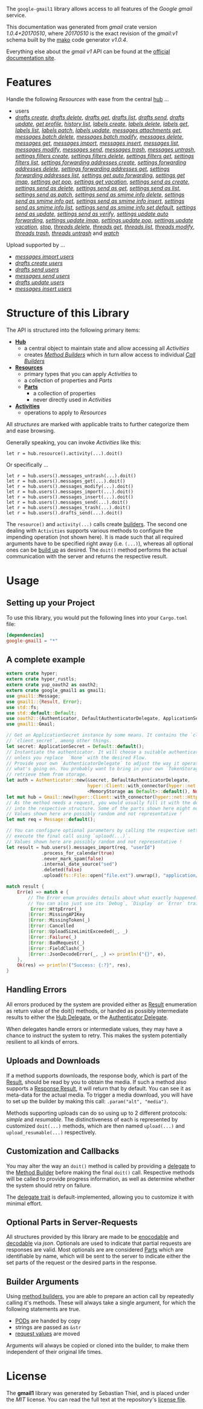 <!---
DO NOT EDIT !
This file was generated automatically from 'src/mako/api/README.md.mako'
DO NOT EDIT !
-->
The `google-gmail1` library allows access to all features of the *Google gmail* service.

This documentation was generated from *gmail* crate version *1.0.4+20170510*, where *20170510* is the exact revision of the *gmail:v1* schema built by the [mako](http://www.makotemplates.org/) code generator *v1.0.4*.

Everything else about the *gmail* *v1* API can be found at the
[official documentation site](https://developers.google.com/gmail/api/).
# Features

Handle the following *Resources* with ease from the central [hub](https://docs.rs/google-gmail1/1.0.4+20170510/google_gmail1/struct.Gmail.html) ... 

* users
 * [*drafts create*](https://docs.rs/google-gmail1/1.0.4+20170510/google_gmail1/struct.UserDraftCreateCall.html), [*drafts delete*](https://docs.rs/google-gmail1/1.0.4+20170510/google_gmail1/struct.UserDraftDeleteCall.html), [*drafts get*](https://docs.rs/google-gmail1/1.0.4+20170510/google_gmail1/struct.UserDraftGetCall.html), [*drafts list*](https://docs.rs/google-gmail1/1.0.4+20170510/google_gmail1/struct.UserDraftListCall.html), [*drafts send*](https://docs.rs/google-gmail1/1.0.4+20170510/google_gmail1/struct.UserDraftSendCall.html), [*drafts update*](https://docs.rs/google-gmail1/1.0.4+20170510/google_gmail1/struct.UserDraftUpdateCall.html), [*get profile*](https://docs.rs/google-gmail1/1.0.4+20170510/google_gmail1/struct.UserGetProfileCall.html), [*history list*](https://docs.rs/google-gmail1/1.0.4+20170510/google_gmail1/struct.UserHistoryListCall.html), [*labels create*](https://docs.rs/google-gmail1/1.0.4+20170510/google_gmail1/struct.UserLabelCreateCall.html), [*labels delete*](https://docs.rs/google-gmail1/1.0.4+20170510/google_gmail1/struct.UserLabelDeleteCall.html), [*labels get*](https://docs.rs/google-gmail1/1.0.4+20170510/google_gmail1/struct.UserLabelGetCall.html), [*labels list*](https://docs.rs/google-gmail1/1.0.4+20170510/google_gmail1/struct.UserLabelListCall.html), [*labels patch*](https://docs.rs/google-gmail1/1.0.4+20170510/google_gmail1/struct.UserLabelPatchCall.html), [*labels update*](https://docs.rs/google-gmail1/1.0.4+20170510/google_gmail1/struct.UserLabelUpdateCall.html), [*messages attachments get*](https://docs.rs/google-gmail1/1.0.4+20170510/google_gmail1/struct.UserMessageAttachmentGetCall.html), [*messages batch delete*](https://docs.rs/google-gmail1/1.0.4+20170510/google_gmail1/struct.UserMessageBatchDeleteCall.html), [*messages batch modify*](https://docs.rs/google-gmail1/1.0.4+20170510/google_gmail1/struct.UserMessageBatchModifyCall.html), [*messages delete*](https://docs.rs/google-gmail1/1.0.4+20170510/google_gmail1/struct.UserMessageDeleteCall.html), [*messages get*](https://docs.rs/google-gmail1/1.0.4+20170510/google_gmail1/struct.UserMessageGetCall.html), [*messages import*](https://docs.rs/google-gmail1/1.0.4+20170510/google_gmail1/struct.UserMessageImportCall.html), [*messages insert*](https://docs.rs/google-gmail1/1.0.4+20170510/google_gmail1/struct.UserMessageInsertCall.html), [*messages list*](https://docs.rs/google-gmail1/1.0.4+20170510/google_gmail1/struct.UserMessageListCall.html), [*messages modify*](https://docs.rs/google-gmail1/1.0.4+20170510/google_gmail1/struct.UserMessageModifyCall.html), [*messages send*](https://docs.rs/google-gmail1/1.0.4+20170510/google_gmail1/struct.UserMessageSendCall.html), [*messages trash*](https://docs.rs/google-gmail1/1.0.4+20170510/google_gmail1/struct.UserMessageTrashCall.html), [*messages untrash*](https://docs.rs/google-gmail1/1.0.4+20170510/google_gmail1/struct.UserMessageUntrashCall.html), [*settings filters create*](https://docs.rs/google-gmail1/1.0.4+20170510/google_gmail1/struct.UserSettingFilterCreateCall.html), [*settings filters delete*](https://docs.rs/google-gmail1/1.0.4+20170510/google_gmail1/struct.UserSettingFilterDeleteCall.html), [*settings filters get*](https://docs.rs/google-gmail1/1.0.4+20170510/google_gmail1/struct.UserSettingFilterGetCall.html), [*settings filters list*](https://docs.rs/google-gmail1/1.0.4+20170510/google_gmail1/struct.UserSettingFilterListCall.html), [*settings forwarding addresses create*](https://docs.rs/google-gmail1/1.0.4+20170510/google_gmail1/struct.UserSettingForwardingAddresseCreateCall.html), [*settings forwarding addresses delete*](https://docs.rs/google-gmail1/1.0.4+20170510/google_gmail1/struct.UserSettingForwardingAddresseDeleteCall.html), [*settings forwarding addresses get*](https://docs.rs/google-gmail1/1.0.4+20170510/google_gmail1/struct.UserSettingForwardingAddresseGetCall.html), [*settings forwarding addresses list*](https://docs.rs/google-gmail1/1.0.4+20170510/google_gmail1/struct.UserSettingForwardingAddresseListCall.html), [*settings get auto forwarding*](https://docs.rs/google-gmail1/1.0.4+20170510/google_gmail1/struct.UserSettingGetAutoForwardingCall.html), [*settings get imap*](https://docs.rs/google-gmail1/1.0.4+20170510/google_gmail1/struct.UserSettingGetImapCall.html), [*settings get pop*](https://docs.rs/google-gmail1/1.0.4+20170510/google_gmail1/struct.UserSettingGetPopCall.html), [*settings get vacation*](https://docs.rs/google-gmail1/1.0.4+20170510/google_gmail1/struct.UserSettingGetVacationCall.html), [*settings send as create*](https://docs.rs/google-gmail1/1.0.4+20170510/google_gmail1/struct.UserSettingSendACreateCall.html), [*settings send as delete*](https://docs.rs/google-gmail1/1.0.4+20170510/google_gmail1/struct.UserSettingSendADeleteCall.html), [*settings send as get*](https://docs.rs/google-gmail1/1.0.4+20170510/google_gmail1/struct.UserSettingSendAGetCall.html), [*settings send as list*](https://docs.rs/google-gmail1/1.0.4+20170510/google_gmail1/struct.UserSettingSendAListCall.html), [*settings send as patch*](https://docs.rs/google-gmail1/1.0.4+20170510/google_gmail1/struct.UserSettingSendAPatchCall.html), [*settings send as smime info delete*](https://docs.rs/google-gmail1/1.0.4+20170510/google_gmail1/struct.UserSettingSendASmimeInfoDeleteCall.html), [*settings send as smime info get*](https://docs.rs/google-gmail1/1.0.4+20170510/google_gmail1/struct.UserSettingSendASmimeInfoGetCall.html), [*settings send as smime info insert*](https://docs.rs/google-gmail1/1.0.4+20170510/google_gmail1/struct.UserSettingSendASmimeInfoInsertCall.html), [*settings send as smime info list*](https://docs.rs/google-gmail1/1.0.4+20170510/google_gmail1/struct.UserSettingSendASmimeInfoListCall.html), [*settings send as smime info set default*](https://docs.rs/google-gmail1/1.0.4+20170510/google_gmail1/struct.UserSettingSendASmimeInfoSetDefaultCall.html), [*settings send as update*](https://docs.rs/google-gmail1/1.0.4+20170510/google_gmail1/struct.UserSettingSendAUpdateCall.html), [*settings send as verify*](https://docs.rs/google-gmail1/1.0.4+20170510/google_gmail1/struct.UserSettingSendAVerifyCall.html), [*settings update auto forwarding*](https://docs.rs/google-gmail1/1.0.4+20170510/google_gmail1/struct.UserSettingUpdateAutoForwardingCall.html), [*settings update imap*](https://docs.rs/google-gmail1/1.0.4+20170510/google_gmail1/struct.UserSettingUpdateImapCall.html), [*settings update pop*](https://docs.rs/google-gmail1/1.0.4+20170510/google_gmail1/struct.UserSettingUpdatePopCall.html), [*settings update vacation*](https://docs.rs/google-gmail1/1.0.4+20170510/google_gmail1/struct.UserSettingUpdateVacationCall.html), [*stop*](https://docs.rs/google-gmail1/1.0.4+20170510/google_gmail1/struct.UserStopCall.html), [*threads delete*](https://docs.rs/google-gmail1/1.0.4+20170510/google_gmail1/struct.UserThreadDeleteCall.html), [*threads get*](https://docs.rs/google-gmail1/1.0.4+20170510/google_gmail1/struct.UserThreadGetCall.html), [*threads list*](https://docs.rs/google-gmail1/1.0.4+20170510/google_gmail1/struct.UserThreadListCall.html), [*threads modify*](https://docs.rs/google-gmail1/1.0.4+20170510/google_gmail1/struct.UserThreadModifyCall.html), [*threads trash*](https://docs.rs/google-gmail1/1.0.4+20170510/google_gmail1/struct.UserThreadTrashCall.html), [*threads untrash*](https://docs.rs/google-gmail1/1.0.4+20170510/google_gmail1/struct.UserThreadUntrashCall.html) and [*watch*](https://docs.rs/google-gmail1/1.0.4+20170510/google_gmail1/struct.UserWatchCall.html)


Upload supported by ...

* [*messages import users*](https://docs.rs/google-gmail1/1.0.4+20170510/google_gmail1/struct.UserMessageImportCall.html)
* [*drafts create users*](https://docs.rs/google-gmail1/1.0.4+20170510/google_gmail1/struct.UserDraftCreateCall.html)
* [*drafts send users*](https://docs.rs/google-gmail1/1.0.4+20170510/google_gmail1/struct.UserDraftSendCall.html)
* [*messages send users*](https://docs.rs/google-gmail1/1.0.4+20170510/google_gmail1/struct.UserMessageSendCall.html)
* [*drafts update users*](https://docs.rs/google-gmail1/1.0.4+20170510/google_gmail1/struct.UserDraftUpdateCall.html)
* [*messages insert users*](https://docs.rs/google-gmail1/1.0.4+20170510/google_gmail1/struct.UserMessageInsertCall.html)



# Structure of this Library

The API is structured into the following primary items:

* **[Hub](https://docs.rs/google-gmail1/1.0.4+20170510/google_gmail1/struct.Gmail.html)**
    * a central object to maintain state and allow accessing all *Activities*
    * creates [*Method Builders*](https://docs.rs/google-gmail1/1.0.4+20170510/google_gmail1/trait.MethodsBuilder.html) which in turn
      allow access to individual [*Call Builders*](https://docs.rs/google-gmail1/1.0.4+20170510/google_gmail1/trait.CallBuilder.html)
* **[Resources](https://docs.rs/google-gmail1/1.0.4+20170510/google_gmail1/trait.Resource.html)**
    * primary types that you can apply *Activities* to
    * a collection of properties and *Parts*
    * **[Parts](https://docs.rs/google-gmail1/1.0.4+20170510/google_gmail1/trait.Part.html)**
        * a collection of properties
        * never directly used in *Activities*
* **[Activities](https://docs.rs/google-gmail1/1.0.4+20170510/google_gmail1/trait.CallBuilder.html)**
    * operations to apply to *Resources*

All *structures* are marked with applicable traits to further categorize them and ease browsing.

Generally speaking, you can invoke *Activities* like this:

```Rust,ignore
let r = hub.resource().activity(...).doit()
```

Or specifically ...

```ignore
let r = hub.users().messages_untrash(...).doit()
let r = hub.users().messages_get(...).doit()
let r = hub.users().messages_modify(...).doit()
let r = hub.users().messages_import(...).doit()
let r = hub.users().messages_insert(...).doit()
let r = hub.users().messages_send(...).doit()
let r = hub.users().messages_trash(...).doit()
let r = hub.users().drafts_send(...).doit()
```

The `resource()` and `activity(...)` calls create [builders][builder-pattern]. The second one dealing with `Activities` 
supports various methods to configure the impending operation (not shown here). It is made such that all required arguments have to be 
specified right away (i.e. `(...)`), whereas all optional ones can be [build up][builder-pattern] as desired.
The `doit()` method performs the actual communication with the server and returns the respective result.

# Usage

## Setting up your Project

To use this library, you would put the following lines into your `Cargo.toml` file:

```toml
[dependencies]
google-gmail1 = "*"
```

## A complete example

```Rust
extern crate hyper;
extern crate hyper_rustls;
extern crate yup_oauth2 as oauth2;
extern crate google_gmail1 as gmail1;
use gmail1::Message;
use gmail1::{Result, Error};
use std::fs;
use std::default::Default;
use oauth2::{Authenticator, DefaultAuthenticatorDelegate, ApplicationSecret, MemoryStorage};
use gmail1::Gmail;

// Get an ApplicationSecret instance by some means. It contains the `client_id` and 
// `client_secret`, among other things.
let secret: ApplicationSecret = Default::default();
// Instantiate the authenticator. It will choose a suitable authentication flow for you, 
// unless you replace  `None` with the desired Flow.
// Provide your own `AuthenticatorDelegate` to adjust the way it operates and get feedback about 
// what's going on. You probably want to bring in your own `TokenStorage` to persist tokens and
// retrieve them from storage.
let auth = Authenticator::new(&secret, DefaultAuthenticatorDelegate,
                              hyper::Client::with_connector(hyper::net::HttpsConnector::new(hyper_rustls::TlsClient::new())),
                              <MemoryStorage as Default>::default(), None);
let mut hub = Gmail::new(hyper::Client::with_connector(hyper::net::HttpsConnector::new(hyper_rustls::TlsClient::new())), auth);
// As the method needs a request, you would usually fill it with the desired information
// into the respective structure. Some of the parts shown here might not be applicable !
// Values shown here are possibly random and not representative !
let mut req = Message::default();

// You can configure optional parameters by calling the respective setters at will, and
// execute the final call using `upload(...)`.
// Values shown here are possibly random and not representative !
let result = hub.users().messages_import(req, "userId")
             .process_for_calendar(true)
             .never_mark_spam(false)
             .internal_date_source("sed")
             .deleted(false)
             .upload(fs::File::open("file.ext").unwrap(), "application/octet-stream".parse().unwrap());

match result {
    Err(e) => match e {
        // The Error enum provides details about what exactly happened.
        // You can also just use its `Debug`, `Display` or `Error` traits
         Error::HttpError(_)
        |Error::MissingAPIKey
        |Error::MissingToken(_)
        |Error::Cancelled
        |Error::UploadSizeLimitExceeded(_, _)
        |Error::Failure(_)
        |Error::BadRequest(_)
        |Error::FieldClash(_)
        |Error::JsonDecodeError(_, _) => println!("{}", e),
    },
    Ok(res) => println!("Success: {:?}", res),
}

```
## Handling Errors

All errors produced by the system are provided either as [Result](https://docs.rs/google-gmail1/1.0.4+20170510/google_gmail1/enum.Result.html) enumeration as return value of 
the doit() methods, or handed as possibly intermediate results to either the 
[Hub Delegate](https://docs.rs/google-gmail1/1.0.4+20170510/google_gmail1/trait.Delegate.html), or the [Authenticator Delegate](https://docs.rs/yup-oauth2/*/yup_oauth2/trait.AuthenticatorDelegate.html).

When delegates handle errors or intermediate values, they may have a chance to instruct the system to retry. This 
makes the system potentially resilient to all kinds of errors.

## Uploads and Downloads
If a method supports downloads, the response body, which is part of the [Result](https://docs.rs/google-gmail1/1.0.4+20170510/google_gmail1/enum.Result.html), should be
read by you to obtain the media.
If such a method also supports a [Response Result](https://docs.rs/google-gmail1/1.0.4+20170510/google_gmail1/trait.ResponseResult.html), it will return that by default.
You can see it as meta-data for the actual media. To trigger a media download, you will have to set up the builder by making
this call: `.param("alt", "media")`.

Methods supporting uploads can do so using up to 2 different protocols: 
*simple* and *resumable*. The distinctiveness of each is represented by customized 
`doit(...)` methods, which are then named `upload(...)` and `upload_resumable(...)` respectively.

## Customization and Callbacks

You may alter the way an `doit()` method is called by providing a [delegate](https://docs.rs/google-gmail1/1.0.4+20170510/google_gmail1/trait.Delegate.html) to the 
[Method Builder](https://docs.rs/google-gmail1/1.0.4+20170510/google_gmail1/trait.CallBuilder.html) before making the final `doit()` call. 
Respective methods will be called to provide progress information, as well as determine whether the system should 
retry on failure.

The [delegate trait](https://docs.rs/google-gmail1/1.0.4+20170510/google_gmail1/trait.Delegate.html) is default-implemented, allowing you to customize it with minimal effort.

## Optional Parts in Server-Requests

All structures provided by this library are made to be [enocodable](https://docs.rs/google-gmail1/1.0.4+20170510/google_gmail1/trait.RequestValue.html) and 
[decodable](https://docs.rs/google-gmail1/1.0.4+20170510/google_gmail1/trait.ResponseResult.html) via *json*. Optionals are used to indicate that partial requests are responses 
are valid.
Most optionals are are considered [Parts](https://docs.rs/google-gmail1/1.0.4+20170510/google_gmail1/trait.Part.html) which are identifiable by name, which will be sent to 
the server to indicate either the set parts of the request or the desired parts in the response.

## Builder Arguments

Using [method builders](https://docs.rs/google-gmail1/1.0.4+20170510/google_gmail1/trait.CallBuilder.html), you are able to prepare an action call by repeatedly calling it's methods.
These will always take a single argument, for which the following statements are true.

* [PODs][wiki-pod] are handed by copy
* strings are passed as `&str`
* [request values](https://docs.rs/google-gmail1/1.0.4+20170510/google_gmail1/trait.RequestValue.html) are moved

Arguments will always be copied or cloned into the builder, to make them independent of their original life times.

[wiki-pod]: http://en.wikipedia.org/wiki/Plain_old_data_structure
[builder-pattern]: http://en.wikipedia.org/wiki/Builder_pattern
[google-go-api]: https://github.com/google/google-api-go-client

# License
The **gmail1** library was generated by Sebastian Thiel, and is placed 
under the *MIT* license.
You can read the full text at the repository's [license file][repo-license].

[repo-license]: https://github.com/Byron/google-apis-rsblob/master/LICENSE.md

